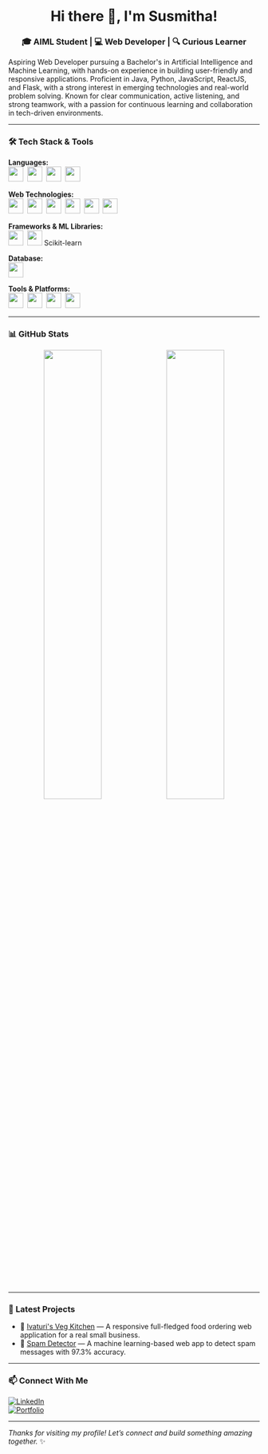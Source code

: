 <h1 align="center">Hi there 👋, I'm Susmitha!</h1>
<h3 align="center">🎓 AIML Student | 💻 Web Developer | 🔍 Curious Learner</h3>

Aspiring Web Developer pursuing a Bachelor's in Artificial Intelligence and Machine Learning, with hands-on experience in building user-friendly and responsive applications. Proficient in Java, Python, JavaScript, ReactJS, and Flask, with a strong interest in emerging technologies and real-world problem solving. Known for clear communication, active listening, and strong teamwork, with a passion for continuous learning and collaboration in tech-driven environments.

---

### 🛠️ Tech Stack & Tools

**Languages:**  
<img src="https://cdn.jsdelivr.net/gh/devicons/devicon/icons/java/java-original.svg" width="30" />&nbsp;
<img src="https://cdn.jsdelivr.net/gh/devicons/devicon/icons/python/python-original.svg" width="30" />&nbsp;
<img src="https://cdn.jsdelivr.net/gh/devicons/devicon/icons/javascript/javascript-original.svg" width="30" />&nbsp;
<img src="https://cdn.jsdelivr.net/gh/devicons/devicon/icons/mysql/mysql-original.svg" width="30" />

**Web Technologies:**  
<img src="https://cdn.jsdelivr.net/gh/devicons/devicon/icons/html5/html5-original.svg" width="30" />&nbsp;
<img src="https://cdn.jsdelivr.net/gh/devicons/devicon/icons/css3/css3-original.svg" width="30" />&nbsp;
<img src="https://cdn.jsdelivr.net/gh/devicons/devicon/icons/bootstrap/bootstrap-original.svg" width="30" />&nbsp;
<img src="https://cdn.jsdelivr.net/gh/devicons/devicon/icons/react/react-original.svg" width="30" />&nbsp;
<img src="https://cdn.jsdelivr.net/gh/devicons/devicon/icons/nodejs/nodejs-original.svg" width="30" />&nbsp;
<img src="https://cdn.jsdelivr.net/gh/devicons/devicon/icons/express/express-original.svg" width="30" />

**Frameworks & ML Libraries:**  
<img src="https://cdn.jsdelivr.net/gh/devicons/devicon/icons/flask/flask-original.svg" width="30" />&nbsp;
<img src="https://cdn.jsdelivr.net/gh/devicons/devicon/icons/python/python-original.svg" width="30" /> Scikit-learn

**Database:**  
<img src="https://cdn.jsdelivr.net/gh/devicons/devicon/icons/mongodb/mongodb-original.svg" width="30" />

**Tools & Platforms:**  
<img src="https://cdn.jsdelivr.net/gh/devicons/devicon/icons/git/git-original.svg" width="30" />&nbsp;
<img src="https://cdn.jsdelivr.net/gh/devicons/devicon/icons/github/github-original.svg" width="30" />&nbsp;
<img src="https://cdn.jsdelivr.net/gh/devicons/devicon/icons/vscode/vscode-original.svg" width="30" />&nbsp;
<img src="https://img.icons8.com/external-tal-revivo-shadow-tal-revivo/24/null/external-postman-is-the-only-complete-api-development-environment-logo-shadow-tal-revivo.png" width="30" />

---

### 📊 GitHub Stats

<p align="center">
  <img src="https://github-readme-stats.vercel.app/api?username=Susmithaivaturi&show_icons=true&theme=radical" width="48%"/>
  <img src="https://github-readme-stats.vercel.app/api/top-langs/?username=Susmithaivaturi&layout=compact&theme=radical" width="48%"/>
</p>

---

### 📝 Latest Projects

- 💼 [Ivaturi's Veg Kitchen](https://ivaturisvegkitchen.me) — A responsive full-fledged food ordering web application for a real small business.  
- 🌱 [Spam Detector](https://susmithaivaturi.github.io/Spam-Detector) — A machine learning-based web app to detect spam messages with 97.3% accuracy.

---

### 📫 Connect With Me

[![LinkedIn](https://img.shields.io/badge/-LinkedIn-blue?logo=Linkedin&style=for-the-badge)](https://www.linkedin.com/in/naga-sai-susmitha-i)  
[![Portfolio](https://img.shields.io/badge/-Portfolio-ff69b4?style=for-the-badge)](https://susmithaivaturi.tech)

---

_Thanks for visiting my profile! Let’s connect and build something amazing together._ ✨
